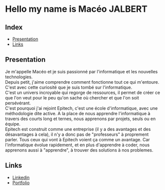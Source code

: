 # Hello my name is Macéo JALBERT

## Index
* [Presentation](#presentation)
* [Links](#links)

## Presentation
Je m'appelle Macéo et je suis passionné par l'informatique et les nouvelles technologies.<br>
Depuis petit, j'aime comprendre comment fonctionne tout ce qui m'entoure. C'est avec cette curiosité que je suis tombé sur l'informatique.<br>
C'est un univers incroyable qui regorge de ressources, il permet de créer ce que l'on veut pour le peu qu'on sache où chercher et que l'on soit persévérant.<br>
C'est pourquoi j'ai rejoint Epitech, c'est une école d'informatique, avec une méthodologie dite active. A la place de nous apprendre l'informatique à travers des courts long et ternes, nous apprenons par projets, seuls ou en équipe.<br>
Epitech est construit comme une entreprise (il y a des avantages et des désavantages à cela), il n'y a donc pas de "professeurs" à proprement parler. Tous ceux qui vont à Epitech voient ça comme un avantage. Car l'informatique évolue rapidement, et en plus d'apprendre à coder, nous apprenons aussi à "apprendre", à trouver des solutions à nos problemes.

## Links
* [Linkedin](https://www.linkedin.com/in/mac%C3%A9o-jalbert-200025222/)
* [Portfolio](https://macgameur.github.io/)

<!---
macgameur/macgameur is a ✨ special ✨ repository because its `README.md` (this file) appears on your GitHub profile.
You can click the Preview link to take a look at your changes.
--->
